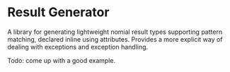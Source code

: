 # Result Generator

A library for generating lightweight nomial result types supporting pattern matching, declared inline using attributes. Provides a more explicit way of dealing with exceptions and exception handling.

Todo: come up with a good example.
